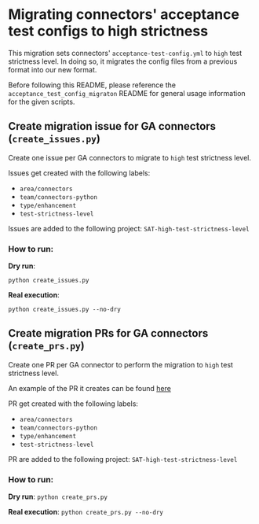 # Migrating connectors' acceptance test configs to high strictness
This migration sets connectors' `acceptance-test-config.yml` to `high` test strictness level.
In doing so, it migrates the config files from a previous format into our new format.

Before following this README, please reference the `acceptance_test_config_migraton` README for general
usage information for the given scripts.

## Create migration issue for GA connectors (`create_issues.py`)
Create one issue per GA connectors to migrate to `high` test strictness level.

Issues get created with the following labels:
* `area/connectors`
* `team/connectors-python`
* `type/enhancement`
* `test-strictness-level`

Issues are added to the following project: `SAT-high-test-strictness-level`

### How to run:
**Dry run**:
```
python create_issues.py
```

**Real execution**:
```
python create_issues.py --no-dry
```

## Create migration PRs for GA connectors (`create_prs.py`)
Create one PR per GA connector to perform the migration to `high` test strictness level.

An example of the PR it creates can be found [here](https://github.com/airbytehq/airbyte/pull/19136)

PR get created with the following labels:
* `area/connectors`
* `team/connectors-python`
* `type/enhancement`
* `test-strictness-level`

PR are added to the following project: `SAT-high-test-strictness-level`

### How to run:
**Dry run**:
`python create_prs.py`

**Real execution**:
`python create_prs.py --no-dry`